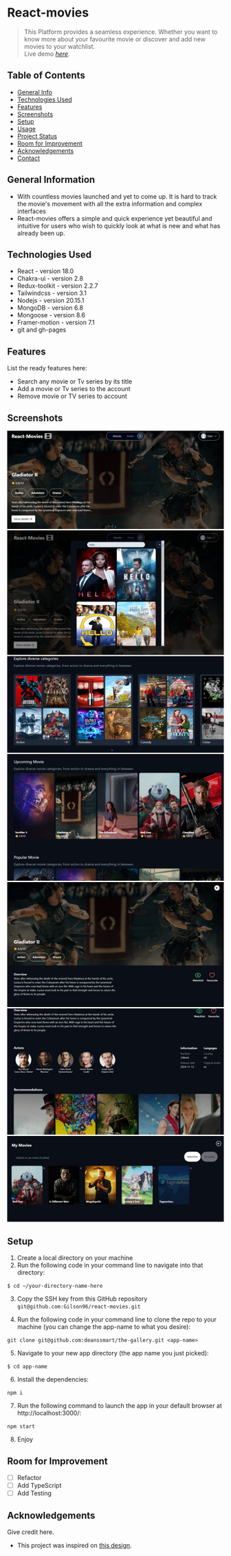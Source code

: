 # React-movies
> This Platform provides a seamless experience. Whether you want to know more about your favourite movie or discover and add new movies to your watchlist.  
> Live demo [_here_](https://gilson96.github.io/react-movies/).

## Table of Contents
* [General Info](#general-information)
* [Technologies Used](#technologies-used)
* [Features](#features)
* [Screenshots](#screenshots)
* [Setup](#setup)
* [Usage](#usage)
* [Project Status](#project-status)
* [Room for Improvement](#room-for-improvement)
* [Acknowledgements](#acknowledgements)
* [Contact](#contact)
<!-- * [License](#license) -->


## General Information
- With countless movies launched and yet to come up. It is hard to track the movie's movement with all the extra information and complex interfaces
- React-movies offers a simple and quick experience yet beautiful and intuitive for users who wish to quickly look at what is new and what has already been up.

## Technologies Used
- React - version 18.0
- Chakra-ui - version 2.8
- Redux-toolkit - version 2.2.7
- Tailwindcss - version 3.1
- Nodejs - version 20.15.1
- MongoDB - version 6.8
- Mongoose - version 8.6
- Framer-motion - version 7.1
- git and gh-pages

## Features
List the ready features here:
- Search any movie or Tv series by its title
- Add a movie or Tv series to the account
- Remove movie or TV series to account

## Screenshots
![Example screenshot](https://github.com/Gilson96/react-movies/blob/master/src/assets/project_top.png)
![Example screenshot](https://github.com/Gilson96/react-movies/blob/master/src/assets/project_search.png)
![Example screenshot](https://github.com/Gilson96/react-movies/blob/master/src/assets/project_genres.png)
![Example screenshot](https://github.com/Gilson96/react-movies/blob/master/src/assets/project_section.png)
![Example screenshot](https://github.com/Gilson96/react-movies/blob/master/src/assets/project_movieDetails.png)
![Example screenshot](https://github.com/Gilson96/react-movies/blob/master/src/assets/project_recommations.png)
![Example screenshot](https://github.com/Gilson96/react-movies/blob/master/src/assets/project_mymovies.png)


## Setup
1. Create a local directory on your machine
2. Run the following code in your command line to navigate into that directory: 

```shell 
$ cd ~/your-directory-name-here
```
3. Copy the SSH key from this GitHub repository `git@github.com:Gilson96/react-movies.git`

4. Run the following code in your command line to clone the repo to your machine (you can change the app-name to what you desire):  

```shell 
git clone git@github.com:deanssmart/the-gallery.git <app-name>
```
5. Navigate to your new app directory (the app name you just picked):

```shell 
$ cd app-name
```
6. Install the dependencies:

```shell 
npm i
```
7. Run the following command to launch the app in your default browser at http://localhost:3000/:

```shell 
npm start
```
8. Enjoy

## Room for Improvement
- [ ] Refactor
- [ ] Add TypeScript
- [ ] Add Testing

## Acknowledgements
Give credit here.
- This project was inspired on [this design](https://www.behance.net/gallery/208056577/Movies-Website).
